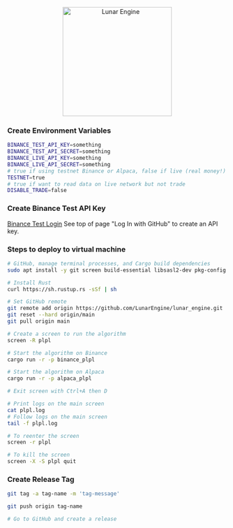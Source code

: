 <p align="center">
  <a href="https://lunarengine.xyz">
    <img alt="Lunar Engine" src="./logo.png" width="250" />
  </a>
</p>

[//]: # (# Lunar Engine)

### Create Environment Variables
```bash
BINANCE_TEST_API_KEY=something
BINANCE_TEST_API_SECRET=something
BINANCE_LIVE_API_KEY=something
BINANCE_LIVE_API_SECRET=something
# true if using testnet Binance or Alpaca, false if live (real money!)
TESTNET=true
# true if want to read data on live network but not trade
DISABLE_TRADE=false
```

### Create Binance Test API Key
[Binance Test Login](https://testnet.binance.vision/)
See top of page "Log In with GitHub" to create an API key.

### Steps to deploy to virtual machine
```bash
# GitHub, manage terminal processes, and Cargo build dependencies
sudo apt install -y git screen build-essential libsasl2-dev pkg-config libfontconfig libfontconfig1-dev

# Install Rust
curl https://sh.rustup.rs -sSf | sh

# Set GitHub remote
git remote add origin https://github.com/LunarEngine/lunar_engine.git
git reset --hard origin/main
git pull origin main

# Create a screen to run the algorithm
screen -R plpl

# Start the algorithm on Binance
cargo run -r -p binance_plpl

# Start the algorithm on Alpaca
cargo run -r -p alpaca_plpl

# Exit screen with Ctrl+A then D

# Print logs on the main screen
cat plpl.log
# Follow logs on the main screen
tail -f plpl.log

# To reenter the screen
screen -r plpl

# To kill the screen
screen -X -S plpl quit
```

### Create Release Tag
```bash
git tag -a tag-name -m 'tag-message'

git push origin tag-name

# Go to GitHub and create a release
```